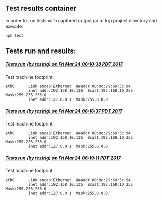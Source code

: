 Test results container
--

In order to run tests with captured output go to top project directory and execute:

```
npm test
```

Tests run and results: 
---


##### [Tests run (by **testrig**) on Fri Mar 24 06:10:38 PDT 2017](20170324-0610-38.md)
Test machine footprint:
```
eth0      Link encap:Ethernet  HWaddr 00:0c:29:69:5c:94  
          inet addr:192.168.10.135  Bcast:192.168.10.255  Mask:255.255.255.0
          inet addr:127.0.0.1  Mask:255.0.0.0
```

##### [Tests run (by **testrig**) on Fri Mar 24 06:16:37 PDT 2017](20170324-0616-37.md)
Test machine footprint:
```
eth0      Link encap:Ethernet  HWaddr 00:0c:29:69:5c:94  
          inet addr:192.168.10.135  Bcast:192.168.10.255  Mask:255.255.255.0
          inet addr:127.0.0.1  Mask:255.0.0.0
```

##### [Tests run (by **testrig**) on Fri Mar 24 06:19:11 PDT 2017](20170324-0619-11.md)
Test machine footprint:
```
eth0      Link encap:Ethernet  HWaddr 00:0c:29:69:5c:94  
          inet addr:192.168.10.135  Bcast:192.168.10.255  Mask:255.255.255.0
          inet addr:127.0.0.1  Mask:255.0.0.0
```

